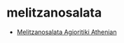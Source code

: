 # melitzanosalata

 * [Melitzanosalata Agioritiki Athenian](../index/m/melitzanosalata-agioritiki-athenian.json)
